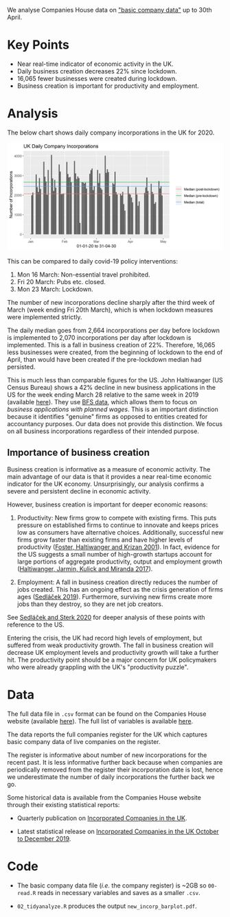 We analyse Companies House data on ["basic company data"](http://download.companieshouse.gov.uk/en_output.html) up to 30th April.

# Key Points
 * Near real-time indicator of economic activity in the UK.
 * Daily business creation decreases 22% since lockdown.
 * 16,065 fewer businesses were created during lockdown.
 * Business creation is important for productivity and employment.
 
# Analysis
The below chart shows daily company incorporations in the UK for 2020.

![daily incorps graph](new_incorp_barplot.png "new_incorp_barplot.png")

This can be compared to daily covid-19 policy interventions: 
 
1. Mon 16 March: Non-essential travel prohibited.
2. Fri 20 March: Pubs etc. closed.
3. Mon 23 March: Lockdown.

The number of new incorporations decline sharply after the third week of March (week ending Fri 20th March), which is when lockdown measures were implemented strictly. 

The daily median goes from 2,664 incorporations per day before lockdown is implemented to 2,070 incorporations per day after lockdown is implemented. This is a fall in business creation of 22%. Therefore, 16,065 less businesses were created, from the beginning of lockdown to the end of April, than would have been created if the pre-lockdown median had persisted. 

This is much less than comparable figures for the US. John Haltiwanger (US Census Bureau) shows a 42% decline in new business applications in the US for the week ending March 28 relative to the same week in 2019 (available [here](http://econweb.umd.edu/~haltiwan/first_look.pdf)). They use [BFS data](https://www.census.gov/data/experimental-data-products/weekly-business-formation-statistics.html), which allows them to focus on _business applications with planned wages_. This is an important distinction because it identifies "genuine" firms as opposed to entities created for accountancy purposes. Our data does not provide this distinction. We focus on all business incorporations regardless of their intended purpose.

## Importance of business creation

Business creation is informative as a measure of economic activity. The main advantage of our data is that it provides a near real-time economic indicator for the UK economy. Unsurprisingly, our analysis confirms a severe and persistent decline in economic activity.

However, business creation is important for deeper economic reasons:

1. Productivity: New firms grow to compete with existing firms. This puts pressure on established firms to continue to innovate and keeps prices low as consumers have alternative choices. Additionally, successful new firms grow faster than existing firms and have higher levels of productivity ([Foster, Haltiwanger and Krizan 2001](https://www.nber.org/chapters/c10129)). In fact, evidence for the US suggests a small number of high-growth startups account for large portions of aggregate productivity, output and employment growth ([Haltiwanger, Jarmin, Kulick and Miranda 2017](https://www.nber.org/chapters/c13492)).

2. Employment: A fall in business creation directly reduces the number of jobs created. This has an ongoing effect as the crisis generation of firms ages ([Sedláček 2019](https://www.sciencedirect.com/science/article/abs/pii/S0304393219300078)). Furthermore, surviving new firms create more jobs than they destroy, so they are net job creators. 

See [Sedláček and Sterk 2020](https://voxeu.org/article/startup-employment-calculator-covid-19) for deeper analysis of these points with reference to the US.

Entering the crisis, the UK had record high levels of employment, but suffered from weak productivity growth. The fall in business creation will decrease UK employment levels and productivity growth will take a further hit. The productivity point should be a major concern for UK policymakers who were already grappling with the UK's "productivity puzzle".

# Data
The full data file in `.csv` format can be found on the Companies House website (available [here](http://download.companieshouse.gov.uk/en_output.html)). The full list of variables is available [here](https://github.com/asavagar/companies_house_data_analysis/blob/master/freeDataProductDataset.pdf). 

The data reports the full companies register for the UK which captures basic company data of live companies on the register. 

The register is informative about number of new incorporations for the recent past. It is less informative further back because when companies are periodically removed from the register their incorporation date is lost, hence we underestimate the number of daily incorporations the further back we go. 

Some historical data is available from the Companies House website through their existing statistical reports:

 * Quarterly publication on [Incorporated Companies in the UK](https://www.gov.uk/search/research-and-statistics?content_store_document_type=published_statistics&keywords=Incorporated&organisations%5B%5D=companies-house&public_timestamp%5Bfrom%5D=&public_timestamp%5Bto%5D=).
    
 * Latest statistical release on [Incorporated Companies in the UK October to December 2019](https://www.gov.uk/government/statistics/incorporated-companies-in-the-uk-october-to-december-2019).

# Code
* The basic company data file (_i.e._ the company register) is ~2GB so `00-read.R` reads in necessary variables and saves as a smaller `.csv`.

* `02_tidyanalyze.R` produces the output `new_incorp_barplot.pdf`.
